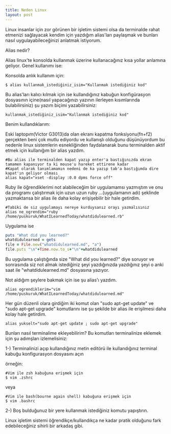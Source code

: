 ```yaml
---
title: Neden Linux
layout: post
---
```


Linux insanlar için zor görünen bir işletim sistemi olsa da terminalde rahat etmenizi sağlayacak kendim için yazdığım alias'ları paylaşmak ve bunları nasıl uygulayabileceğinizi anlatmak istiyorum.



Alias nedir? 

Alias linux'te konsolda kullanmak üzerine kullanacağınız kısa yollar anlamına geliyor. Genel kullanımı ise:

Konsolda anlık kullanım için:
```console
$ alias kullanmak_istediğiniz_isim="Kullanmak istediğiniz kod"
```


Bu alias'ları kalıcı kılmak için ise kullandığınız kabuğun konfigürasyon dosyasının içine(nasıl yapacağınızı yazının ilerleyen kısımlarında bulabilirsiniz) şu yazım biçimi yazabilirsiniz:

```console
kullanmak_istediğiniz_isim="Kullanmak istediğiniz kod"
```
Benim kullandıklarım:

Eski laptopım(Victor G3013)da olan ekranı kapatma fonksiyonu(fn+f2) gerçekten beni çok mutlu ediyordu ve kullanışlı olduğunu düşünüyordum bu nedenle linux sistemlerin esnekliğinden faydalanarak bunu terminalden aktif etmek için kullanığım bir alias yazdım.

```console
#Bu alias ile terminalden kapat yazıp enter'a bastığınızda ekran tamamen kapanıyor ta ki mouse'u hareket ettirene kadar
#Kapat olarak tanımlamamın nedeni de ka yazıp tab'a bastığımda dire kapat'ın geliyor olması
alias kapat="xset -display :0.0 dpms force off"
```

Ruby ile öğrendiklerimi not alabileceğim bir uygulamamsı yazmıştım ve onu da programı çalıştırmak için uzun uzun ruby ...(uygulamanın adı) şeklinde yazmaktansa bir alias ile daha kolay erişişebilir bir hale getirdim.

```console
#Tabiki de siz uygulamayı nereye kurduysanız orayı yazmalısınız
alias ne_ogrendim="ruby /home/puskuruk/WhatILearnedToday/whatdidulearned.rb"
```

Uygulama ise
```ruby
puts "What did you learned?"
whatdidulearned = gets
file = File.new("whatdidulearned.md", "a")
file.puts "\n"+Time.now.to_s+"\n"+whatdidulearned
```

Bu uygulama çalıştığında size "What did you learned?" diye soruyor ve sonrasında siz not almak istediğiniz şeyi yazdığınızda yazdığınız şeyi o anki saat ile "whatdidulearned.md" dosyasına yazıyor.

Not aldığım şeylere bakmak için ise şu alias'ı yazdım.

```console
alias ogrendiklerim="vim /home/puskuruk/WhatILearnedToday/whatdidulearned.md"
```

Her gün düzenli olara girdiğim iki komut olan "sudo apt-get update" ve "sudo apt-get upgrade" komutlarını ise şu şekilde bir alias ile erişilmesi daha kolay hale getirdim.

```console
alias yukselt="sudo apt-get update ; sudo apt-get upgrade"
```

Bunları nasıl terminalime ekleyebilirim?
Bu komutları terminalinize eklemek için şu adımşları izlemelisiniz:

1-) Terminalinizi açıp kullandığınız metin editörü ile kullandığınız terminal kabuğu konfigurasyon dosyasını açın

örneğin:

```console
#Vim ile zsh kabuğuna erişmek için
$ vim .zshrc
```
veya

```console
#Vim ile bash(bourne again shell) kabuğuna erişmek için
$ vim .bashrc
```
2-) Boş bulduğunuz bir yere kullanmak istediğiniz komutu yapıştırın.


Linux işletim sistemi öğrendikçe/kullandıkça ne kadar pratik olduğunu fark edebileceğiniz sihirli bir arkadaş gibi.